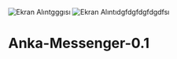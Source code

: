 ![Ekran Alıntgggısı](https://user-images.githubusercontent.com/87136151/132871400-70bfc3e3-1564-48da-990a-1d7347021dcf.PNG)
![Ekran Alıntıdgfdgfdgfdgdfsı](https://user-images.githubusercontent.com/87136151/132871410-85309bb4-6948-499a-a456-7bea0d1fecc9.PNG)
# Anka-Messenger-0.1
